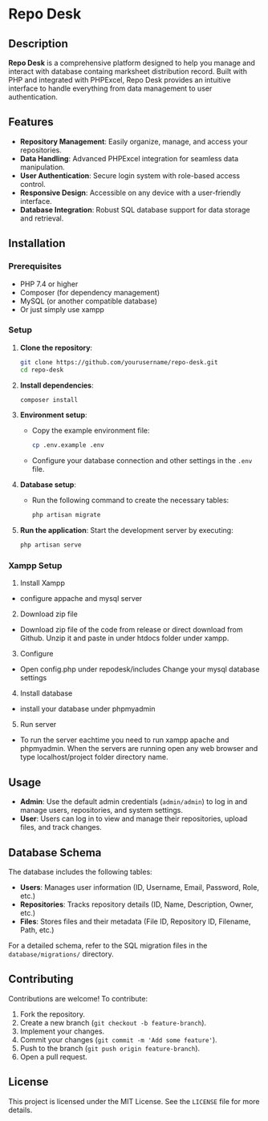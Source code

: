 
# Repo Desk

## Description
**Repo Desk** is a comprehensive platform designed to help you manage and interact with database containg marksheet distribution record. Built with PHP and integrated with PHPExcel, Repo Desk provides an intuitive interface to handle everything from data management to user authentication.

## Features
- **Repository Management**: Easily organize, manage, and access your repositories.
- **Data Handling**: Advanced PHPExcel integration for seamless data manipulation.
- **User Authentication**: Secure login system with role-based access control.
- **Responsive Design**: Accessible on any device with a user-friendly interface.
- **Database Integration**: Robust SQL database support for data storage and retrieval.

## Installation

### Prerequisites
- PHP 7.4 or higher
- Composer (for dependency management)
- MySQL (or another compatible database)
- Or just simply use xampp

### Setup
1. **Clone the repository**:
   ```bash
   git clone https://github.com/yourusername/repo-desk.git
   cd repo-desk
   ```

2. **Install dependencies**:
   ```bash
   composer install
   ```

3. **Environment setup**:
   - Copy the example environment file:
     ```bash
     cp .env.example .env
     ```
   - Configure your database connection and other settings in the `.env` file.

4. **Database setup**:
   - Run the following command to create the necessary tables:
     ```bash
     php artisan migrate
     ```

5. **Run the application**:
   Start the development server by executing:
   ```bash
   php artisan serve
   ```

### Xampp Setup

1. Install Xampp
  - configure appache and mysql server

2. Download zip file
  - Download zip file of the code from release or direct download from Github.
    Unzip it and paste in under htdocs folder under xampp.

3. Configure
  - Open config.php under repodesk/includes
    Change your mysql database settings

4. Install database
  - install your database under phpmyadmin

5. Run server
  - To run the server eachtime you need to run xampp apache and phpmyadmin.
    When the servers are running open any web browser and type localhost/project folder directory name.
    

## Usage
- **Admin**: Use the default admin credentials (`admin/admin`) to log in and manage users, repositories, and system settings.
- **User**: Users can log in to view and manage their repositories, upload files, and track changes.


## Database Schema
The database includes the following tables:
- **Users**: Manages user information (ID, Username, Email, Password, Role, etc.)
- **Repositories**: Tracks repository details (ID, Name, Description, Owner, etc.)
- **Files**: Stores files and their metadata (File ID, Repository ID, Filename, Path, etc.)

For a detailed schema, refer to the SQL migration files in the `database/migrations/` directory.

## Contributing
Contributions are welcome! To contribute:
1. Fork the repository.
2. Create a new branch (`git checkout -b feature-branch`).
3. Implement your changes.
4. Commit your changes (`git commit -m 'Add some feature'`).
5. Push to the branch (`git push origin feature-branch`).
6. Open a pull request.

## License
This project is licensed under the MIT License. See the `LICENSE` file for more details.
